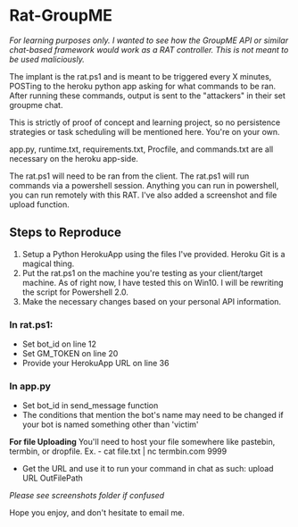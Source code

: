 # Rat-GroupME

_For learning purposes only. I wanted to see how the GroupME API or similar chat-based framework would work as a RAT controller. This is not meant
to be used maliciously._

The implant is the rat.ps1 and is meant to be triggered every X minutes, POSTing to the 
heroku python app asking for what commands to be ran. After running these 
commands, output is sent to the "attackers" in their set groupme chat. 

This is strictly of proof of concept and learning project, so no persistence strategies or task scheduling will be mentioned here. You're on your own.

app.py, runtime.txt, requirements.txt, Procfile, and commands.txt are all necessary on the 
heroku app-side. 

The rat.ps1 will need to be ran from the client. The rat.ps1 will run commands via a powershell session. Anything you can run in powershell, you can run remotely with this RAT. I've also added a screenshot and file upload function.

## Steps to Reproduce
1. Setup a Python HerokuApp using the files I've provided. Heroku Git is a magical thing. 
2. Put the rat.ps1 on the machine you're testing as your client/target machine. As of right now,
I have tested this on Win10. I will be rewriting the script for Powershell 2.0.
3. Make the necessary changes based on your personal API information.

### In rat.ps1: 
* Set bot_id on line 12
* Set GM_TOKEN on line 20
* Provide your HerokuApp URL on line 36
 
### In app.py
* Set bot_id in send_message function
* The conditions that mention the bot's name may need to be changed if your bot is named something other than 'victim'

**For file Uploading**
You'll need to host your file somewhere like pastebin, termbin, or dropfile. 
Ex. - cat file.txt | nc termbin.com 9999
- Get the URL and use it to run your command in chat as such: upload URL OutFilePath

_Please see screenshots folder if confused_

Hope you enjoy, and don't hesitate to email me.

